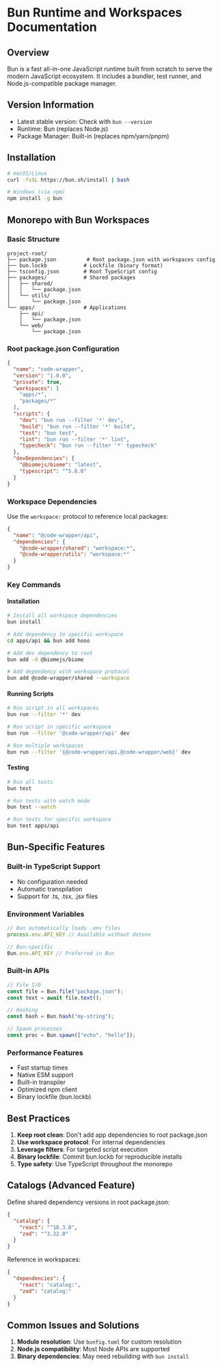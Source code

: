 # Bun Runtime and Workspaces Documentation

## Overview
Bun is a fast all-in-one JavaScript runtime built from scratch to serve the modern JavaScript ecosystem. It includes a bundler, test runner, and Node.js-compatible package manager.

## Version Information
- Latest stable version: Check with `bun --version`
- Runtime: Bun (replaces Node.js)
- Package Manager: Built-in (replaces npm/yarn/pnpm)

## Installation
```bash
# macOS/Linux
curl -fsSL https://bun.sh/install | bash

# Windows (via npm)
npm install -g bun
```

## Monorepo with Bun Workspaces

### Basic Structure
```
project-root/
├── package.json          # Root package.json with workspaces config
├── bun.lockb            # Lockfile (binary format)
├── tsconfig.json        # Root TypeScript config
├── packages/            # Shared packages
│   ├── shared/
│   │   └── package.json
│   └── utils/
│       └── package.json
└── apps/                # Applications
    ├── api/
    │   └── package.json
    └── web/
        └── package.json
```

### Root package.json Configuration
```json
{
  "name": "code-wrapper",
  "version": "1.0.0",
  "private": true,
  "workspaces": [
    "apps/*",
    "packages/*"
  ],
  "scripts": {
    "dev": "bun run --filter '*' dev",
    "build": "bun run --filter '*' build",
    "test": "bun test",
    "lint": "bun run --filter '*' lint",
    "typecheck": "bun run --filter '*' typecheck"
  },
  "devDependencies": {
    "@biomejs/biome": "latest",
    "typescript": "^5.0.0"
  }
}
```

### Workspace Dependencies
Use the `workspace:` protocol to reference local packages:

```json
{
  "name": "@code-wrapper/api",
  "dependencies": {
    "@code-wrapper/shared": "workspace:*",
    "@code-wrapper/utils": "workspace:*"
  }
}
```

### Key Commands

#### Installation
```bash
# Install all workspace dependencies
bun install

# Add dependency to specific workspace
cd apps/api && bun add hono

# Add dev dependency to root
bun add -d @biomejs/biome

# Add dependency with workspace protocol
bun add @code-wrapper/shared --workspace
```

#### Running Scripts
```bash
# Run script in all workspaces
bun run --filter '*' dev

# Run script in specific workspace
bun run --filter '@code-wrapper/api' dev

# Run multiple workspaces
bun run --filter '{@code-wrapper/api,@code-wrapper/web}' dev
```

#### Testing
```bash
# Run all tests
bun test

# Run tests with watch mode
bun test --watch

# Run tests for specific workspace
bun test apps/api
```

## Bun-Specific Features

### Built-in TypeScript Support
- No configuration needed
- Automatic transpilation
- Support for .ts, .tsx, .jsx files

### Environment Variables
```typescript
// Bun automatically loads .env files
process.env.API_KEY // Available without dotenv

// Bun-specific
Bun.env.API_KEY // Preferred in Bun
```

### Built-in APIs
```typescript
// File I/O
const file = Bun.file("package.json");
const text = await file.text();

// Hashing
const hash = Bun.hash("my-string");

// Spawn processes
const proc = Bun.spawn(["echo", "hello"]);
```

### Performance Features
- Fast startup times
- Native ESM support
- Built-in transpiler
- Optimized npm client
- Binary lockfile (bun.lockb)

## Best Practices

1. **Keep root clean**: Don't add app dependencies to root package.json
2. **Use workspace protocol**: For internal dependencies
3. **Leverage filters**: For targeted script execution
4. **Binary lockfile**: Commit bun.lockb for reproducible installs
5. **Type safety**: Use TypeScript throughout the monorepo

## Catalogs (Advanced Feature)
Define shared dependency versions in root package.json:

```json
{
  "catalog": {
    "react": "^18.3.0",
    "zod": "^3.22.0"
  }
}
```

Reference in workspaces:
```json
{
  "dependencies": {
    "react": "catalog:",
    "zod": "catalog:"
  }
}
```

## Common Issues and Solutions

1. **Module resolution**: Use `bunfig.toml` for custom resolution
2. **Node.js compatibility**: Most Node APIs are supported
3. **Binary dependencies**: May need rebuilding with `bun install`